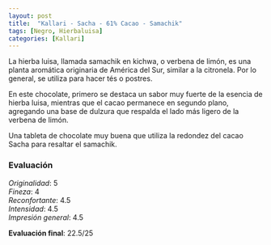 ```yaml
---
layout: post
title:  "Kallari - Sacha - 61% Cacao - Samachik"
tags: [Negro, Hierbaluisa] 
categories: [Kallari]
---
```


La hierba luisa, llamada samachik en kichwa, o verbena de limón, es una planta aromática originaria de América del Sur, similar a la citronela. Por lo general, se utiliza para hacer tés o postres.

En este chocolate, primero se destaca un sabor muy fuerte de la esencia de hierba luisa, mientras que el cacao permanece en segundo plano, agregando una base de dulzura que respalda el lado más ligero de la verbena de limón.

Una tableta de chocolate muy buena que utiliza la redondez del cacao Sacha para resaltar el samachik.



### Evaluación

_Originalidad_: 5  
_Fineza_: 4  
_Reconfortante_: 4.5  
_Intensidad_: 4.5  
_Impresión general_: 4.5

**Evaluación final**: 22.5/25